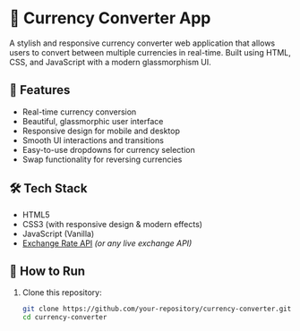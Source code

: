 # 💱 Currency Converter App

A stylish and responsive currency converter web application that allows users to convert between multiple currencies in real-time. Built using HTML, CSS, and JavaScript with a modern glassmorphism UI.

## 🚀 Features

- Real-time currency conversion
- Beautiful, glassmorphic user interface
- Responsive design for mobile and desktop
- Smooth UI interactions and transitions
- Easy-to-use dropdowns for currency selection
- Swap functionality for reversing currencies

## 🛠 Tech Stack

- HTML5
- CSS3 (with responsive design & modern effects)
- JavaScript (Vanilla)
- [Exchange Rate API](https://www.exchangerate-api.com/) _(or any live exchange API)_

## 📂 How to Run

1. Clone this repository:

   ```bash
   git clone https://github.com/your-repository/currency-converter.git
   cd currency-converter
   ```
